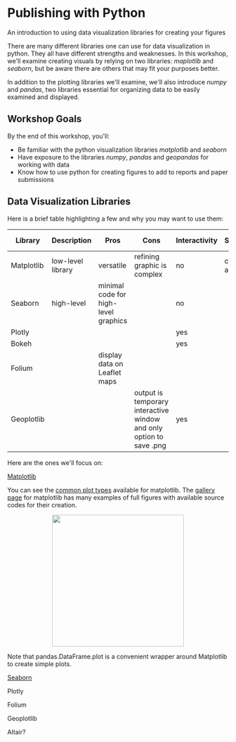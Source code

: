 # Publishing with Python
An introduction to using data visualization libraries for creating your figures

There are many different libraries one can use for data visualization in python. They all have different strengths and weaknesses. In this workshop, we'll examine creating visuals by relying on two libraries: *maplotlib* and *seaborn*, but be aware there are others that may fit your purposes better.

In addition to the plotting libraries we'll examine, we'll also introduce *numpy* and *pandas*, two libraries essential for organizing data to be easily examined and displayed.

## Workshop Goals

By the end of this workshop, you'll:

- Be familiar with the python visualization libraries *matplotlib* and *seaborn*
- Have exposure to the libraries *numpy*, *pandas* and *geopandas* for working with data
- Know how to use python for creating figures to add to reports and paper submissions

## Data Visualization Libraries
Here is a brief table highlighting a few and why you may want to use them:

| Library | Description | Pros | Cons | Interactivity | Strength | Export formats |
| ------- | ----------- | ---- | ---- | ------------- | -------- | -------------- |
| Matplotlib | low-level library | versatile | refining graphic is complex | no | can plot anything | PNGs SVGs |
| Seaborn | high-level | minimal code for high-level graphics | | no |
| Plotly | |  |  | yes | |
| Bokeh |  | |  | yes | |
| Folium |  | display data on Leaflet maps|
| Geoplotlib | | | output is temporary interactive window and only option to save .png | yes |

Here are the ones we'll focus on:

[Matplotlib](https://matplotlib.org/)

You can see the [common plot types](https://matplotlib.org/stable/plot_types/index.html) available for matplotlib. The [gallery page](https://matplotlib.org/stable/gallery/index.html) for matplotlib has many examples of full figures with available source codes for their creation.

<p align="center">
<img src="images/figureanatomy.png" width="300"/>
</p>

Note that pandas.DataFrame.plot is a convenient wrapper around Matplotlib to create simple plots.

[Seaborn](https://seaborn.pydata.org/)

Plotly

Folium

Geoplotlib

Altair?



